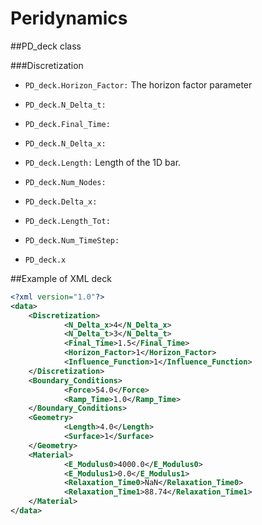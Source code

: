 # Peridynamics


##PD_deck class

###Discretization

* `PD_deck.Horizon_Factor:` The horizon factor parameter

* `PD_deck.N_Delta_t:`

* `PD_deck.Final_Time:`

* `PD_deck.N_Delta_x:`

* `PD_deck.Length:` Length of the 1D bar.

* `PD_deck.Num_Nodes:`

* `PD_deck.Delta_x:`

* `PD_deck.Length_Tot:`

* `PD_deck.Num_TimeStep:` 

* `PD_deck.x`

##Example of XML deck

```XML
<?xml version="1.0"?>
<data>
	<Discretization>
			<N_Delta_x>4</N_Delta_x>
			<N_Delta_t>3</N_Delta_t>
			<Final_Time>1.5</Final_Time>
			<Horizon_Factor>1</Horizon_Factor>
			<Influence_Function>1</Influence_Function>
	</Discretization>
	<Boundary_Conditions>
			<Force>54.0</Force>
			<Ramp_Time>1.0</Ramp_Time>
	</Boundary_Conditions>
	<Geometry>
			<Length>4.0</Length>
			<Surface>1</Surface>
	</Geometry>
	<Material>
			<E_Modulus0>4000.0</E_Modulus0>
			<E_Modulus1>0.0</E_Modulus1>
			<Relaxation_Time0>NaN</Relaxation_Time0>
			<Relaxation_Time1>88.74</Relaxation_Time1>
	</Material>
</data>
```
